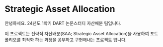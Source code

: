 # Strategic Asset Allocation

안녕하세요. 24년도 1학기 DART 논문스터디 자산배분 팀입니다.

이 프로젝트는 전략적 자산배분(SAA; Strategic Asset Allocation)을 사용하여 포트폴리오를 최적화 하는 과정을 공부하고 구현해내는 프로젝트 입니다.
